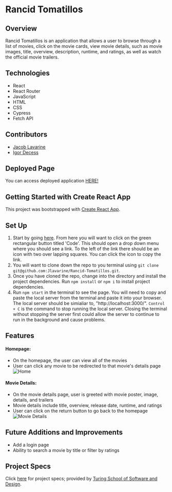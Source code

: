 # Rancid Tomatillos

## Overview

Rancid Tomatillos is an application that allows a user to browse through a list of movies, click on the movie cards, view movie details, such as movie images, title, overview, description, runtime, and ratings, as well as watch the official movie trailers.

## Technologies

- React
- React Router
- JavaScript
- HTML
- CSS
- Cypress
- Fetch API

## Contributors

- [Jacob Lavarine](https://github.com/Jlavarine)
- [Igor Decess](https://github.com/userigorgithub)

## Deployed Page

You can access deployed application [HERE!](https://nameless-dusk-91852.herokuapp.com/)

## Getting Started with Create React App

This project was bootstrapped with [Create React App](https://github.com/facebook/create-react-app).

## Set Up

1. Start by going [here](https://github.com/Jlavarine/Rancid-Tomatillos). From here you will want to click on the green rectangular button titled 'Code'. This should open a drop down menu where you should see a link. To the left of the link there should be an icon with two over lapping squares. You can click the icon to copy the link.
2. You will want to clone down the repo to you terminal using `git clone git@github.com:Jlavarine/Rancid-Tomatillos.git`.
3. Once you have cloned the repo, change into the directory and install the project dependencies. Run `npm install` or `npm i` to install project dependencies.
4. Run `npm start` in the terminal to see the page. You will need to copy and paste the local server from the terminal and paste it into your browser. The local server should be simialiar to, "http://localhost:3000/". `Control + C` is the command to stop running the local server. Closing the terminal without stopping the server first could allow the server to continue to run in the background and cause problems.

## Features

#### Homepage:
- On the homepage, the user can view all of the movies
- User can click any movie to be redirected to that movie's details page
![Home](https://user-images.githubusercontent.com/96446170/169662086-920d7b07-0a73-4cc2-b199-8250a08d5566.gif)

#### Movie Details:
- On the movie details page, user is greeted with movie poster, image, details, and trailers
- Movie details include title, overview, release date, runtime, and ratings
- User can click on the return button to go back to the homepage
![Movie Details](https://user-images.githubusercontent.com/96446170/169662312-76ac21c8-05e2-48ee-930a-45be4349de91.gif)

## Future Additions and Improvements

- Add a login page
- Ability to search a movie by title or filter by ratings

## Project Specs

Click [here](https://frontend.turing.edu/projects/module-3/rancid-tomatillos-v3.html) for project specs; provided by [Turing School of Software and Design](https://turing.edu/).
